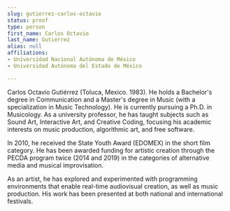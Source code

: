 ```yaml
---
slug: gutierrez-carlos-octavio
status: proof
type: person
first_name: Carlos Octavio
last_name: Gutierrez
alias: null
affiliations:
- Universidad Nacional Autónoma de México
- Universidad Autónoma del Estado de México 

---
```


Carlos Octavio Gutiérrez (Toluca, Mexico. 1983). He holds a Bachelor's degree in Communication and a Master's degree in Music (with a specialization in Music Technology). He is currently pursuing a Ph.D. in Musicology. As a university professor, he has taught subjects such as Sound Art, Interactive Art, and Creative Coding, focusing his academic interests on music production, algorithmic art, and free software.

In 2010, he received the State Youth Award (EDOMEX) in the short film category. He has been awarded funding for artistic creation through the PECDA program twice (2014 and 2019) in the categories of alternative media and musical improvisation.

As an artist, he has explored and experimented with programming environments that enable real-time audiovisual creation, as well as music production. His work has been presented at both national and international festivals.

